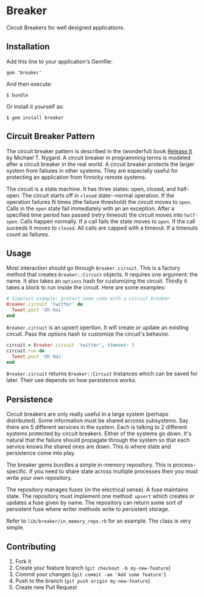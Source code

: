 # Breaker

Circuit Breakers for well designed applications.

## Installation

Add this line to your application's Gemfile:

    gem 'breaker'

And then execute:

    $ bundle

Or install it yourself as:

    $ gem install breaker

## Circuit Breaker Pattern

The circuit breaker pattern is described in the (wonderful) book
[Release It](http://pragprog.com/book/mnee/release-it) by Michael T.
Nygard. A circuit breaker in programming terms is modeled after a
circuit breaker in the real world. A circuit breaker protects the
larger system from failures in other systems. They are especially
useful for protecting an application from finnicky remote systems.

The circuit is a state machine. It has three states: open, closed, and
half-open. The circuit starts off in `closed` state--normal operation.
If the operation failures N times (the failure threshold) the circuit
moves to `open`. Calls in the `open` state fail immediately with an
an exception. After a specified time period has passed (retry
timeout) the circuit moves into `half-open`. Calls happen normally. If
a call fails the state moves to `open`. If the call suceeds it moves
to `closed`. All calls are capped with a timeout. If a timeouts count
as failures.

## Usage

Most interaction should go through `Breaker.circuit`. This is a
factory method that creates `Breaker::Circuit` objects. It requires
one argument: the name. It also takes an `options` hash for
customizing the circuit. Thirdly it takes a block to run inside the
circuit. Here are some examples:

```ruby
# Simplest example: protect some code with a circuit breaker
Breaker.circuit 'twitter' do
  Tweet.post 'Oh Hai'
end
```

`Breaker.circuit` is an upsert opertion. It will create or update an
existing circuit. Pass the options hash to customize the circuit's
behavior.

```ruby
circuit = Breaker.circuit 'twitter', timeout: 5
circuit.run do
  Tweet.post 'Oh Hai'
end
```

`Breaker.circuit` returns `Breaker::Circuit` instances which can be
saved for later. Their use depends on how persistence works.

## Persistence

Circuit breakers are only really useful in a large system (perhaps
distributed). Some information must be shared acrosss subsystems. Say
there are 5 different services in the system. Each is
talking to 2 different systems protected by circuit breakers. Either
of the systems go down. It's natural that the failure should propagate
through the system so that each service knows the shared ones are
down. This is where state and persistence come into play.

The breaker gems bundles a simple in-memory repository. This is
process-specific. If you need to share state across multiple processes
then you must write your own repository.

The repository manages fuses (in the electrical sense). A fuse
maintains state. The repository must implement one method: `upsert`
which creates or updates a fuse given by name. The repository can
return some sort of persistent fuse where writer methods write to
persistent storage.

Refer to `lib/breaker/in_memory_repo.rb` for an example. The class is
very simple.

## Contributing

1. Fork it
2. Create your feature branch (`git checkout -b my-new-feature`)
3. Commit your changes (`git commit -am 'Add some feature'`)
4. Push to the branch (`git push origin my-new-feature`)
5. Create new Pull Request

